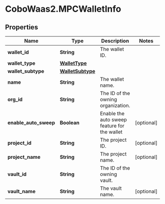 # CoboWaas2.MPCWalletInfo

## Properties

Name | Type | Description | Notes
------------ | ------------- | ------------- | -------------
**wallet_id** | **String** | The wallet ID. | 
**wallet_type** | [**WalletType**](WalletType.md) |  | 
**wallet_subtype** | [**WalletSubtype**](WalletSubtype.md) |  | 
**name** | **String** | The wallet name. | 
**org_id** | **String** | The ID of the owning organization. | 
**enable_auto_sweep** | **Boolean** | Enable the auto sweep feature for the wallet | [optional] 
**project_id** | **String** | The project ID. | [optional] 
**project_name** | **String** | The project name. | [optional] 
**vault_id** | **String** | The ID of the owning vault. | 
**vault_name** | **String** | The vault name. | [optional] 


